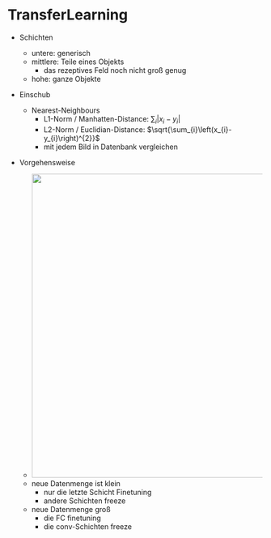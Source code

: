 # TransferLearning 

- Schichten 
	- untere: generisch 
	- mittlere: Teile eines Objekts 
		- das rezeptives Feld noch nicht groß genug 
	- hohe: ganze Objekte 

- Einschub 
	- Nearest-Neighbours 
		- L1-Norm / Manhatten-Distance: $\sum_{i}\left|x_{i}-y_{i}\right|$ 
		- L2-Norm / Euclidian-Distance: $\sqrt{\sum_{i}\left(x_{i}-y_{i}\right)^{2}}$ 
		- mit jedem Bild in Datenbank vergleichen 

- Vorgehensweise 
	- <img src="https://github.com/xiaomeng-huang-study/images_Softwarearchitekturen/blob/main/Snipaste_2023-12-02_16-34-44.png?raw=" width="600" /> 
	- neue Datenmenge ist klein 
		- nur die letzte Schicht Finetuning 
		- andere Schichten freeze 
	- neue Datenmenge groß 
		- die FC finetuning 
		- die conv-Schichten freeze 

